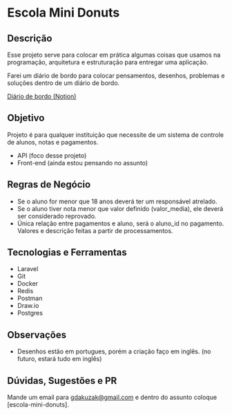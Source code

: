 # Escola Mini Donuts

## Descrição

Esse projeto serve para colocar em prática algumas coisas que usamos na programação, arquitetura e estruturação para entregar uma aplicação.

Farei um diário de bordo para colocar pensamentos, desenhos, problemas e soluções dentro de um diário de bordo.

[Diário de bordo (Notion)](https://buttercup-tuck-793.notion.site/Escola-Mini-Donuts-ee41245e2a594c2a98a3c78d89625942)

## Objetivo

Projeto é para qualquer instituição que necessite de um sistema de controle de alunos, notas e pagamentos.

- API (foco desse projeto)
- Front-end (ainda estou pensando no assunto)
## Regras de Negócio

- Se o aluno for menor que 18 anos deverá ter um responsável atrelado.
- Se o aluno tiver nota menor que valor definido (valor_media), ele deverá ser considerado reprovado.
- Única relação entre pagamentos e aluno, será o aluno_id no pagamento. Valores e descrição feitas a partir de processamentos.

## Tecnologias e Ferramentas

- Laravel
- Git
- Docker
- Redis
- Postman
- Draw.io
- Postgres

## Observações

- Desenhos estão em portugues, porém a criação faço em inglês. (no futuro, estará tudo em inglês)

## Dúvidas, Sugestões e PR

Mande um email para gdakuzak@gmail.com e dentro do assunto coloque [escola-mini-donuts].
